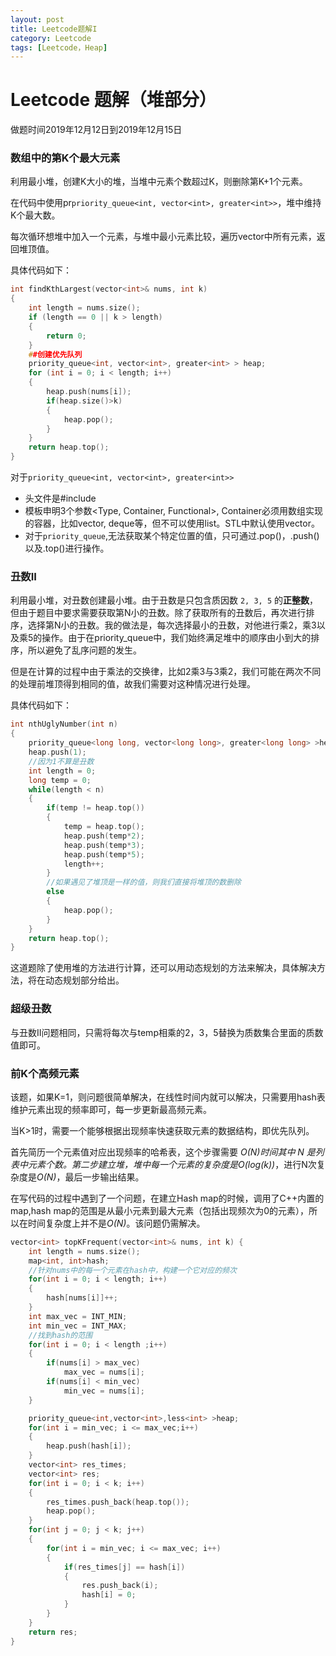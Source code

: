 ```yaml
---
layout: post
title: Leetcode题解I
category: Leetcode
tags: [Leetcode，Heap]
---
```


# Leetcode 题解（堆部分）

做题时间2019年12月12日到2019年12月15日

### 数组中的第K个最大元素

利用最小堆，创建K大小的堆，当堆中元素个数超过K，则删除第K+1个元素。

在代码中使用pr`priority_queue<int, vector<int>, greater<int>>`，堆中维持K个最大数。

每次循环想堆中加入一个元素，与堆中最小元素比较，遍历vector中所有元素，返回堆顶值。

具体代码如下：

```c++
int findKthLargest(vector<int>& nums, int k)
{
    int length = nums.size();
    if (length == 0 || k > length)
    {
        return 0;
    }
    ##创建优先队列
    priority_queue<int, vector<int>, greater<int> > heap;
    for (int i = 0; i < length; i++)
    {
        heap.push(nums[i]);
        if(heap.size()>k)
        {
            heap.pop();
        }
    }
    return heap.top();
}
```

对于`priority_queue<int, vector<int>, greater<int>>`

- 头文件是#include <queue>
- 模板申明3个参数<Type, Container, Functional>, Container必须用数组实现的容器，比如vector, deque等，但不可以使用list。STL中默认使用vector。
- 对于`priority_queue`,无法获取某个特定位置的值，只可通过.pop()，.push()以及.top()进行操作。

### 丑数II

利用最小堆，对丑数创建最小堆。由于丑数是只包含质因数 `2, 3, 5` 的**正整数**，但由于题目中要求需要获取第N小的丑数。除了获取所有的丑数后，再次进行排序，选择第N小的丑数。我的做法是，每次选择最小的丑数，对他进行乘2，乘3以及乘5的操作。由于在priority_queue中，我们始终满足堆中的顺序由小到大的排序，所以避免了乱序问题的发生。

但是在计算的过程中由于乘法的交换律，比如2乘3与3乘2，我们可能在两次不同的处理前堆顶得到相同的值，故我们需要对这种情况进行处理。

具体代码如下：

```c++
int nthUglyNumber(int n) 
{
    priority_queue<long long, vector<long long>, greater<long long> >heap;
    heap.push(1);
    //因为1不算是丑数
    int length = 0;
    long temp = 0;
    while(length < n)
    {
        if(temp != heap.top())
        {
            temp = heap.top();
            heap.push(temp*2);
            heap.push(temp*3);
            heap.push(temp*5);
            length++;
        }
        //如果遇见了堆顶是一样的值，则我们直接将堆顶的数删除
        else
        {
            heap.pop();
        }
    }
    return heap.top();        
}
```

这道题除了使用堆的方法进行计算，还可以用动态规划的方法来解决，具体解决方法，将在动态规划部分给出。

### 超级丑数

与丑数II问题相同，只需将每次与temp相乘的2，3，5替换为质数集合里面的质数值即可。

### 前K个高频元素

该题，如果K=1，则问题很简单解决，在线性时间内就可以解决，只需要用hash表维护元素出现的频率即可，每一步更新最高频元素。

当K>1时，需要一个能够根据出现频率快速获取元素的数据结构，即优先队列。

首先简历一个元素值对应出现频率的哈希表，这个步骤需要 *O(N)*时间其中 *N* 是列表中元素个数。第二步建立堆，堆中每一个元素的复杂度是*O(log(k))*，进行N次复杂度是*O(N)*，最后一步输出结果。

在写代码的过程中遇到了一个问题，在建立Hash map的时候，调用了C++内置的map,hash map的范围是从最小元素到最大元素（包括出现频次为0的元素），所以在时间复杂度上并不是*O(N)*。该问题仍需解决。

```c++
vector<int> topKFrequent(vector<int>& nums, int k) {
    int length = nums.size();
    map<int, int>hash;
    //针对nums中的每一个元素在hash中，构建一个它对应的频次
    for(int i = 0; i < length; i++)
    {
        hash[nums[i]]++;
    }
    int max_vec = INT_MIN;
    int min_vec = INT_MAX;
    //找到hash的范围
    for(int i = 0; i < length ;i++)
    {
        if(nums[i] > max_vec)
            max_vec = nums[i];
        if(nums[i] < min_vec)
            min_vec = nums[i];
    }

    priority_queue<int,vector<int>,less<int> >heap;
    for(int i = min_vec; i <= max_vec;i++)
    {
        heap.push(hash[i]);
    }
    vector<int> res_times;
    vector<int> res;
    for(int i = 0; i < k; i++)
    {
        res_times.push_back(heap.top());
        heap.pop();
    }
    for(int j = 0; j < k; j++)
    {
        for(int i = min_vec; i <= max_vec; i++)
        {
            if(res_times[j] == hash[i])
            {
                res.push_back(i);
                hash[i] = 0;
            }
        }
    }
    return res;
}
```

